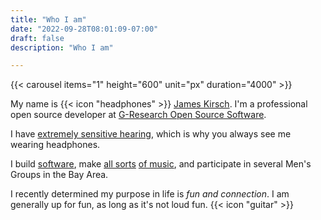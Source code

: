 ```yaml
---
title: "Who I am"
date: "2022-09-28T08:01:09-07:00"
draft: false
description: "Who I am"

---
```

{{< carousel items="1" height="600" unit="px" duration="4000" >}}
<br>

My name is {{< icon "headphones" >}} [James Kirsch](https://headphonejames.com/). I'm a professional open source developer at [G-Research Open Source Software](https://gresearchoss.io/).

I have [extremely sensitive hearing](https://en.wikipedia.org/wiki/Hyperacusis), which is why you always see me wearing headphones.

I build [software](https://github.com/headphonejames), make [all sorts](https://www.generalfuzz.net) [of music](https://www.youtube.com/channel/UCTiKBhNy0zXN9g8tk5O15hQ.), and participate in several Men's Groups in the Bay Area.

I recently determined my purpose in life is _fun and connection_. I am generally up for fun, as long as it's not loud fun. {{< icon "guitar" >}}
